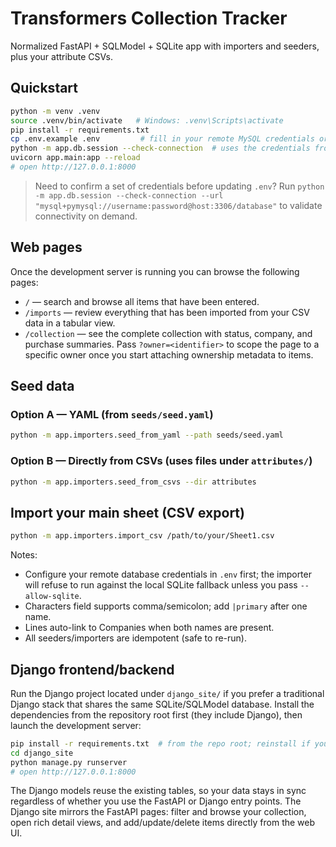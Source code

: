 # Transformers Collection Tracker

Normalized FastAPI + SQLModel + SQLite app with importers and seeders, plus your attribute CSVs.

## Quickstart
```bash
python -m venv .venv
source .venv/bin/activate   # Windows: .venv\Scripts\activate
pip install -r requirements.txt
cp .env.example .env         # fill in your remote MySQL credentials or keep the SQLite default
python -m app.db.session --check-connection  # uses the credentials from .env by default
uvicorn app.main:app --reload
# open http://127.0.0.1:8000
```

> Need to confirm a set of credentials before updating `.env`? Run `python -m app.db.session --check-connection --url "mysql+pymysql://username:password@host:3306/database"` to validate connectivity on demand.

## Web pages

Once the development server is running you can browse the following pages:

- `/` — search and browse all items that have been entered.
- `/imports` — review everything that has been imported from your CSV data in a tabular view.
- `/collection` — see the complete collection with status, company, and purchase summaries. Pass `?owner=<identifier>` to scope the page to a specific owner once you start attaching ownership metadata to items.

## Seed data
### Option A — YAML (from `seeds/seed.yaml`)
```bash
python -m app.importers.seed_from_yaml --path seeds/seed.yaml
```

### Option B — Directly from CSVs (uses files under `attributes/`)
```bash
python -m app.importers.seed_from_csvs --dir attributes
```

## Import your main sheet (CSV export)
```bash
python -m app.importers.import_csv /path/to/your/Sheet1.csv
```

Notes:
- Configure your remote database credentials in `.env` first; the importer will
  refuse to run against the local SQLite fallback unless you pass
  `--allow-sqlite`.
- Characters field supports comma/semicolon; add `|primary` after one name.
- Lines auto-link to Companies when both names are present.
- All seeders/importers are idempotent (safe to re-run).

## Django frontend/backend
Run the Django project located under `django_site/` if you prefer a traditional Django stack
that shares the same SQLite/SQLModel database. Install the dependencies from the repository
root first (they include Django), then launch the development server:

```bash
pip install -r requirements.txt  # from the repo root; reinstall if you pulled new code
cd django_site
python manage.py runserver
# open http://127.0.0.1:8000
```

The Django models reuse the existing tables, so your data stays in sync regardless of whether
you use the FastAPI or Django entry points. The Django site mirrors the FastAPI pages: filter
and browse your collection, open rich detail views, and add/update/delete items directly from
the web UI.

